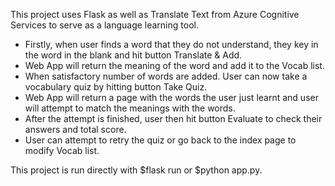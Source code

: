 This project uses Flask as well as Translate Text from Azure Cognitive Services to serve as a language learning tool.

- Firstly, when user finds a word that they do not understand, they key in the word in the blank and hit button Translate & Add.
- Web App will return the meaning of the word and add it to the Vocab list.
- When satisfactory number of words are added. User can now take a vocabulary quiz by hitting button Take Quiz.
- Web App will return a page with the words the user just learnt and user will attempt to match the meanings with the words.
- After the attempt is finished, user then hit button Evaluate to check their answers and total score.
- User can attempt to retry the quiz or go back to the index page to modify Vocab list.

This project is run directly with $flask run or $python app.py.
